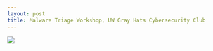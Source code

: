```yaml
---
layout: post
title: Malware Triage Workshop, UW Gray Hats Cybersecurity Club
---
```

<img src="{{ site.baseurl }}//images/Malware-Triage-Workshop.pdf">

